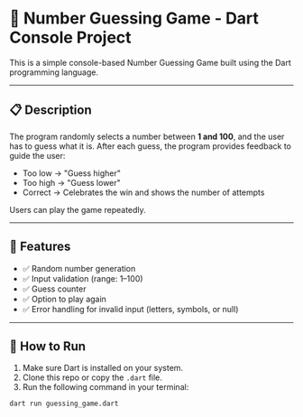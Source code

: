 # 🎯 Number Guessing Game - Dart Console Project

This is a simple console-based Number Guessing Game built using the Dart programming language.

---

## 📋 Description

The program randomly selects a number between **1 and 100**, and the user has to guess what it is. After each guess, the program provides feedback to guide the user:

- Too low → "Guess higher"
- Too high → "Guess lower"
- Correct → Celebrates the win and shows the number of attempts

Users can play the game repeatedly.

---

## 🚀 Features

- ✅ Random number generation
- ✅ Input validation (range: 1–100)
- ✅ Guess counter
- ✅ Option to play again
- ✅ Error handling for invalid input (letters, symbols, or null)

---

## 🧪 How to Run

1. Make sure Dart is installed on your system.
2. Clone this repo or copy the `.dart` file.
3. Run the following command in your terminal:

```bash
dart run guessing_game.dart

